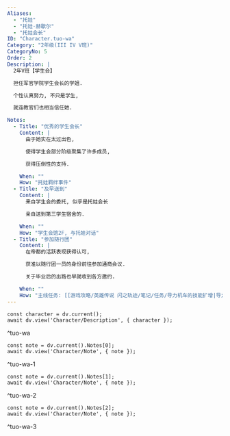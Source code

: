 ```yaml
---
Aliases:
  - "托娃"
  - "托娃·赫歇尔"
  - "托娃会长"
ID: "Character.tuo-wa"
Category: "2年级(III IV V班)"
CategoryNo: 5
Order: 2
Description: |
  2年V班【学生会】

  担任军官学院学生会长的学姐.

  个性认真努力, 不只是学生,

  就连教官们也相当信任她.

Notes:
  - Title: "优秀的学生会长"
    Content: |
      由于她实在太过出色,

      使得学生会部分阶级聚集了许多成员,

      获得压倒性的支持.

    When: ""
    How: "托娃羁绊事件"
  - Title: "及早送到"
    Content: |
      来自学生会的委托, 似乎是托娃会长

      亲自送到第三学生宿舍的.

    When: ""
    How: "学生会馆2F, 与托娃对话"
  - Title: "参加随行团"
    Content: |
      在帝都的活跃表现获得认可,

      获准以随行团一员的身份前往参加通商会议.

      关于毕业后的出路也早就收到各方邀约.

    When: ""
    How: "主线任务: [[游戏攻略/英雄传说 闪之轨迹/笔记/任务/导力机车的技能扩增|导力机车的技能扩增]] 获得"
---
```

```dataviewjs
const character = dv.current();
await dv.view('Character/Description', { character });
```
^tuo-wa

```dataviewjs
const note = dv.current().Notes[0];
await dv.view('Character/Note', { note });
```
^tuo-wa-1

```dataviewjs
const note = dv.current().Notes[1];
await dv.view('Character/Note', { note });
```
^tuo-wa-2

```dataviewjs
const note = dv.current().Notes[2];
await dv.view('Character/Note', { note });
```
^tuo-wa-3